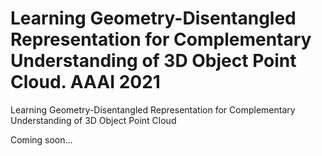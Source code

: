 # Learning Geometry-Disentangled Representation for Complementary Understanding of 3D Object Point Cloud. AAAI 2021
Learning Geometry-Disentangled Representation for Complementary Understanding of 3D Object Point Cloud

Coming soon...
